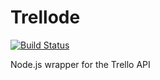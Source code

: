 # Trellode
[![Build Status](https://travis-ci.org/wwselleck/Trellode.svg?branch=master)](https://travis-ci.org/wwselleck/Trellode)

Node.js wrapper for the Trello API
